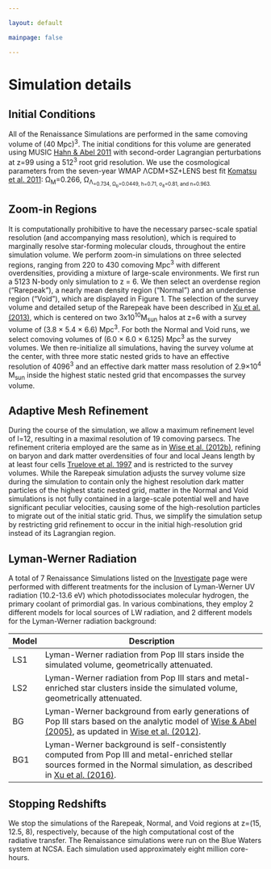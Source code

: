 ```yaml
---

layout: default

mainpage: false

---
```


# Simulation details



## Initial Conditions
All of the Renaissance Simulations are performed in the same
comoving volume of (40 Mpc)<sup>3</sup>. The initial conditions for this
volume are generated using MUSIC [Hahn & Abel 2011](http://adsabs.harvard.edu/abs/2011MNRAS.415.2101H) with
second-order Lagrangian perturbations at z=99 using a 512<sup>3</sup>
root grid resolution. We use the cosmological parameters from
the seven-year WMAP ΛCDM+SZ+LENS best fit [Komatsu
et al. 2011](http://adsabs.harvard.edu/abs/2011ApJS..192...18K): Ω<sub>M</sub>=0.266, Ω<sub>Λ<sub>=0.734,
Ω<sub>b</sub>=0.0449, h=0.71, σ<sub>8</sub>=0.81, and n=0.963.

## Zoom-in Regions
It is computationally prohibitive to have the necessary
parsec-scale spatial resolution (and accompanying mass
resolution), which is required to marginally resolve star-forming
molecular clouds, throughout the entire simulation
volume. We perform zoom-in simulations on three selected
regions, ranging from 220 to 430 comoving Mpc<sup>3</sup> with
different overdensities, providing a mixture of large-scale
environments. We first run a 5123 N-body only simulation to
z = 6. We then select an overdense region (“Rarepeak”), a
nearly mean density region (“Normal”) and an underdense
region (“Void”), which are displayed in Figure 1. The selection
of the survey volume and detailed setup of the Rarepeak have
been described in [Xu et al. (2013)](http://adsabs.harvard.edu/abs/2013ApJ...773...83X), 
which is centered on two
3x10<sup>10</sup>M<sub>sun</sub> halos at z=6 with a survey volume of
(3.8 × 5.4 × 6.6) Mpc<sup>3</sup>. For both the Normal and Void runs,
we select comoving volumes of (6.0 × 6.0 × 6.125) Mpc<sup>3</sup> as
the survey volumes. We then re-initialize all simulations,
having the survey volume at the center, with three more static
nested grids to have an effective resolution of 4096<sup>3</sup> and an
effective dark matter mass resolution of 2.9×10<sup>4</sup>
M<sub>sun</sub> inside the highest static nested grid that encompasses the survey
volume.

## Adaptive Mesh Refinement
During the course of the simulation, we allow a
maximum refinement level of l=12, resulting in a maximal
resolution of 19 comoving parsecs. The refinement criteria
employed are the same as in [Wise et al. (2012b)](http://adsabs.harvard.edu/abs/2012MNRAS.427..311W), refining on
baryon and dark matter overdensities of four and local Jeans
length by at least four cells [Truelove et al. 1997](http://adsabs.harvard.edu/abs/1997ApJ...489L.179T) and is
restricted to the survey volumes. While the Rarepeak simulation
adjusts the survey volume size during the simulation to
contain only the highest resolution dark matter particles of the
highest static nested grid, matter in the Normal and Void
simulations is not fully contained in a large-scale potential well
and have significant peculiar velocities, causing some of the
high-resolution particles to migrate out of the initial static grid.
Thus, we simplify the simulation setup by restricting grid
refinement to occur in the initial high-resolution grid instead of
its Lagrangian region.

## Lyman-Werner Radiation
A total of 7 Renaissance Simulations listed on the [Investigate](investigate.html) page 
were performed with different treatments for the inclusion of Lyman-Werner UV radiation (10.2-13.6 eV)
which photodissociates molecular hydrogen, the primary coolant of 
primordial gas. In various combinations, they employ 2 different models for local
sources of LW radiation, and 2 different models for the Lyman-Werner radiation
background:

Model | Description
------|------------
LS1 | Lyman-Werner radiation from Pop III stars inside the simulated volume, geometrically attenuated.
LS2 | Lyman-Werner radiation from Pop III stars and metal-enriched star clusters inside the simulated volume, geometrically attenuated.
BG | Lyman-Werner background from early generations of Pop III stars based on the analytic model of [Wise & Abel (2005)](http://adsabs.harvard.edu/abs/2005ApJ...629..615W), as updated in [Wise et al. (2012)](http://adsabs.harvard.edu/abs/2012ApJ...745...50W).
BG1 | Lyman-Werner background is self-consistently computed from Pop III and metal-enriched stellar sources formed in the Normal simulation, as described in [Xu et al. (2016)](http://adsabs.harvard.edu/abs/2016ApJ...833...84X).

## Stopping Redshifts
We stop the simulations of the Rarepeak,
Normal, and Void regions at z=(15, 12.5, 8), respectively,
because of the high computational cost of the radiative transfer.
The Renaissance simulations were run on the Blue Waters
system at NCSA. Each simulation used approximately eight
million core-hours.
